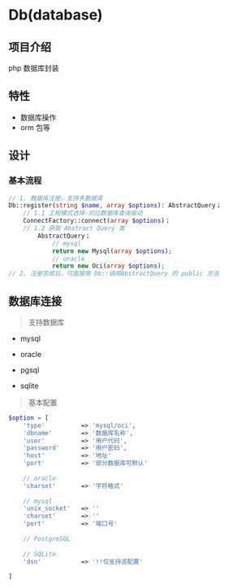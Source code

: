 # Db(database)

## 项目介绍
php 数据库封装



## 特性

- 数据库操作
- orm 包等



## 设计

### 基本流程

```php
// 1. 数据库注册，支持多数据库
Db::register(string $name, array $options): AbstractQuery；
    // 1.1 工程模式选择-对应数据库查询驱动
    ConnectFactory::connect(array $options)；
    // 1.2 获取 Abstract Query 类
     	AbstractQuery；
        	// mysql
        	return new Mysql(array $options);
        	// oracle
        	return new Oci(array $options);
// 2. 注册完成后，可直接用 Db::调用AbstractQuery 的 public 方法

```






## 数据库连接
> 支持数据库

- mysql

- oracle

- pgsql

- sqlite

> 基本配置

```php
$option = [
    'type'      	=> 'mysql/oci',
    'dbname'    	=> '数据库名称',
    'user'      	=> '用户代码',
    'password'  	=> '用户密码',
    'host'      	=> '地址'
    'port'			=> '部分数据库可默认'
    
    // oracle
    'charset'		=> '字符格式'
    
    // mysql
    'unix_socket'	=> ''
    'charset'		=> ''
    'port'			=> '端口号'
    
    // PostgreSQL
    
    // SQLite
    'dsn'			=> '!!仅支持该配置'
    
]
```